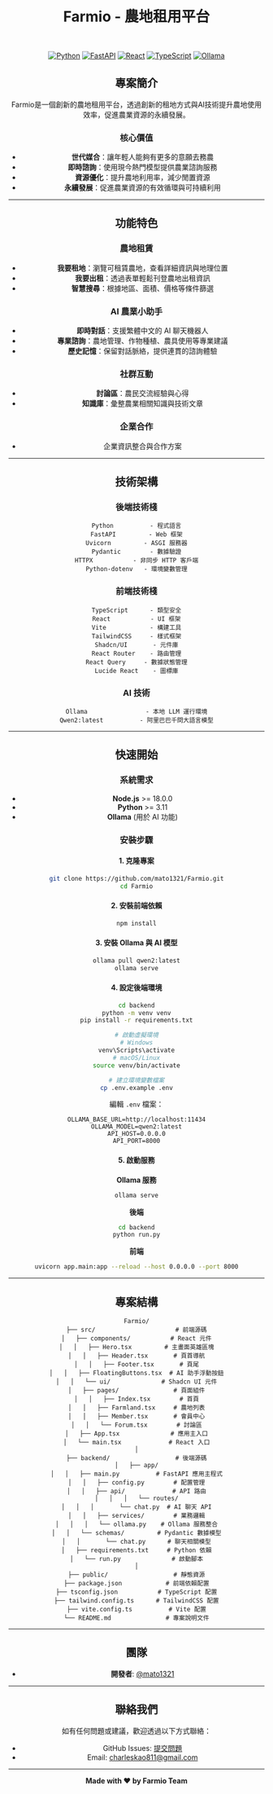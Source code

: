 <div align="center">

# Farmio - 農地租用平台

<div align="center">
<br/>

[![Python](https://img.shields.io/badge/Python-≥3.11-3776AB.svg?logo=python)](https://www.python.org/)
[![FastAPI](https://img.shields.io/badge/FastAPI-0.104.1-009688.svg?logo=fastapi)](https://fastapi.tiangolo.com/)
[![React](https://img.shields.io/badge/React-18.3.1-61DAFB.svg?logo=react)](https://reactjs.org/)
[![TypeScript](https://img.shields.io/badge/TypeScript-5.8.3-3178C6.svg?logo=typescript)](https://www.typescriptlang.org/)
[![Ollama](https://img.shields.io/badge/Ollama-AI-000000.svg?logo=ollama)](https://ollama.ai/)


</div>

## 專案簡介

Farmio是一個創新的農地租用平台，透過創新的租地方式與AI技術提升農地使用效率，促進農業資源的永續發展。

### 核心價值

- **世代媒合**：讓年輕人能夠有更多的意願去務農
- **即時諮詢**：使用現今熱門模型提供農業諮詢服務
- **資源優化**：提升農地利用率，減少閒置資源
- **永續發展**：促進農業資源的有效循環與可持續利用

---

## 功能特色

### 農地租賃
- **我要租地**：瀏覽可租賃農地，查看詳細資訊與地理位置
- **我要出租**：透過表單輕鬆刊登農地出租資訊
- **智慧搜尋**：根據地區、面積、價格等條件篩選

### AI 農業小助手
- **即時對話**：支援繁體中文的 AI 聊天機器人
- **專業諮詢**：農地管理、作物種植、農具使用等專業建議
- **歷史記憶**：保留對話脈絡，提供連貫的諮詢體驗

### 社群互動
- **討論區**：農民交流經驗與心得
- **知識庫**：彙整農業相關知識與技術文章

### 企業合作
- 企業資訊整合與合作方案

---

## 技術架構

### 後端技術棧

```
Python          - 程式語言
FastAPI         - Web 框架
Uvicorn         - ASGI 服務器
Pydantic        - 數據驗證
HTTPX           - 非同步 HTTP 客戶端
Python-dotenv   - 環境變數管理
```

### 前端技術棧

```
TypeScript      - 類型安全
React           - UI 框架
Vite            - 構建工具
TailwindCSS     - 樣式框架
Shadcn/UI       - 元件庫
React Router    - 路由管理
React Query     - 數據狀態管理
Lucide React    - 圖標庫
```

### AI 技術

```
Ollama                - 本地 LLM 運行環境
Qwen2:latest          - 阿里巴巴千問大語言模型
```

---

## 快速開始

### 系統需求

- **Node.js** >= 18.0.0
- **Python** >= 3.11
- **Ollama** (用於 AI 功能)

### 安裝步驟

#### 1. 克隆專案

```bash
git clone https://github.com/mato1321/Farmio.git
cd Farmio
```

#### 2. 安裝前端依賴

```bash
npm install
```

#### 3. 安裝 Ollama 與 AI 模型

```bash
ollama pull qwen2:latest
ollama serve
```

#### 4. 設定後端環境

```bash
cd backend
python -m venv venv
pip install -r requirements.txt

# 啟動虛擬環境
# Windows
venv\Scripts\activate
# macOS/Linux
source venv/bin/activate

# 建立環境變數檔案
cp .env.example .env
```

編輯 `.env` 檔案：

```env
OLLAMA_BASE_URL=http://localhost:11434
OLLAMA_MODEL=qwen2:latest
API_HOST=0.0.0.0
API_PORT=8000
```

#### 5. 啟動服務

**Ollama 服務**
```bash
ollama serve
```

**後端**
```bash
cd backend
python run.py
```

**前端**
```bash
uvicorn app.main:app --reload --host 0.0.0.0 --port 8000
```
---

## 專案結構

```
Farmio/
├── src/                      # 前端源碼
│   ├── components/           # React 元件
│   │   ├── Hero.tsx         # 主畫面英雄區塊
│   │   ├── Header.tsx       # 頁首導航
│   │   ├── Footer.tsx       # 頁尾
│   │   ├── FloatingButtons.tsx  # AI 助手浮動按鈕
│   │   └── ui/              # Shadcn UI 元件
│   ├── pages/               # 頁面組件
│   │   ├── Index.tsx        # 首頁
│   │   ├── Farmland.tsx     # 農地列表
│   │   ├── Member.tsx       # 會員中心
│   │   └── Forum.tsx        # 討論區
│   ├── App.tsx              # 應用主入口
│   └── main.tsx             # React 入口
│
├── backend/                  # 後端源碼
│   ├── app/
│   │   ├── main.py          # FastAPI 應用主程式
│   │   ├── config.py        # 配置管理
│   │   ├── api/             # API 路由
│   │   │   └── routes/
│   │   │       └── chat.py  # AI 聊天 API
│   │   ├── services/        # 業務邏輯
│   │   │   └── ollama.py    # Ollama 服務整合
│   │   └── schemas/         # Pydantic 數據模型
│   │       └── chat.py      # 聊天相關模型
│   ├── requirements.txt     # Python 依賴
│   └── run.py              # 啟動腳本
│
├── public/                  # 靜態資源
├── package.json            # 前端依賴配置
├── tsconfig.json           # TypeScript 配置
├── tailwind.config.ts      # TailwindCSS 配置
├── vite.config.ts          # Vite 配置
└── README.md               # 專案說明文件
```

---

## 團隊

- **開發者**: [@mato1321](https://github.com/mato1321)

---

## 聯絡我們

如有任何問題或建議，歡迎透過以下方式聯絡：

- GitHub Issues: [提交問題](https://github.com/mato1321/Farmio/issues)
- Email: charleskao811@gmail.com

---

<div align="center">

**Made with ❤️ by Farmio Team**

</div>